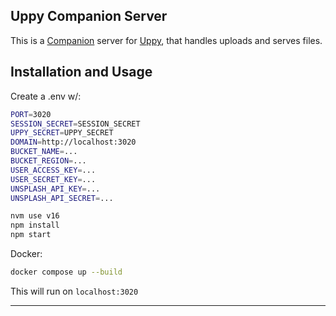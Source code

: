 ## Uppy Companion Server

This is a [Companion](https://uppy.io/docs/companion/) server for [Uppy](https://uppy.io/), that handles uploads and serves files.

## Installation and Usage

Create a .env w/:

```bash
PORT=3020
SESSION_SECRET=SESSION_SECRET
UPPY_SECRET=UPPY_SECRET
DOMAIN=http://localhost:3020
BUCKET_NAME=...
BUCKET_REGION=...
USER_ACCESS_KEY=...
USER_SECRET_KEY=...
UNSPLASH_API_KEY=...
UNSPLASH_API_SECRET=...
```

```bash
nvm use v16
npm install
npm start
```

Docker:

```bash
docker compose up --build
```

This will run on `localhost:3020`

---